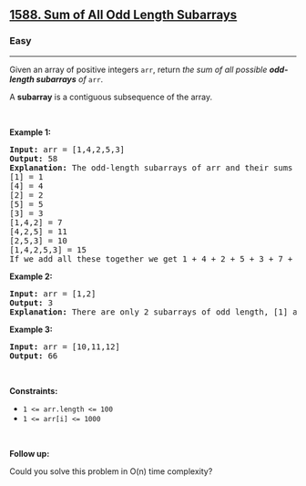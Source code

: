 <h2><a href="https://leetcode.com/problems/sum-of-all-odd-length-subarrays/?envType=problem-list-v2&envId=array">1588. Sum of All Odd Length Subarrays</a></h2><h3>Easy</h3><hr><p>Given an array of positive integers <code>arr</code>, return <em>the sum of all possible <strong>odd-length subarrays</strong> of </em><code>arr</code>.</p>

<p>A <strong>subarray</strong> is a contiguous subsequence of the array.</p>

<p>&nbsp;</p>
<p><strong class="example">Example 1:</strong></p>

<pre>
<strong>Input:</strong> arr = [1,4,2,5,3]
<strong>Output:</strong> 58
<strong>Explanation: </strong>The odd-length subarrays of arr and their sums are:
[1] = 1
[4] = 4
[2] = 2
[5] = 5
[3] = 3
[1,4,2] = 7
[4,2,5] = 11
[2,5,3] = 10
[1,4,2,5,3] = 15
If we add all these together we get 1 + 4 + 2 + 5 + 3 + 7 + 11 + 10 + 15 = 58</pre>

<p><strong class="example">Example 2:</strong></p>

<pre>
<strong>Input:</strong> arr = [1,2]
<strong>Output:</strong> 3
<b>Explanation: </b>There are only 2 subarrays of odd length, [1] and [2]. Their sum is 3.</pre>

<p><strong class="example">Example 3:</strong></p>

<pre>
<strong>Input:</strong> arr = [10,11,12]
<strong>Output:</strong> 66
</pre>

<p>&nbsp;</p>
<p><strong>Constraints:</strong></p>

<ul>
	<li><code>1 &lt;= arr.length &lt;= 100</code></li>
	<li><code>1 &lt;= arr[i] &lt;= 1000</code></li>
</ul>

<p>&nbsp;</p>
<p><strong>Follow up:</strong></p>

<p>Could you solve this problem in O(n) time complexity?</p>
